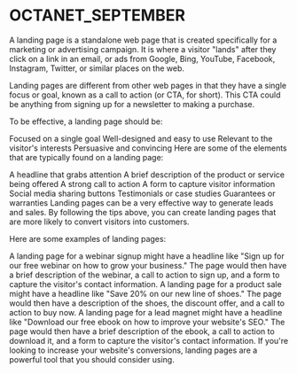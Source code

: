 # OCTANET_SEPTEMBER
A landing page is a standalone web page that is created specifically for a marketing or advertising campaign. It is where a visitor "lands" after they click on a link in an email, or ads from Google, Bing, YouTube, Facebook, Instagram, Twitter, or similar places on the web.

Landing pages are different from other web pages in that they have a single focus or goal, known as a call to action (or CTA, for short). This CTA could be anything from signing up for a newsletter to making a purchase.

To be effective, a landing page should be:

Focused on a single goal
Well-designed and easy to use
Relevant to the visitor's interests
Persuasive and convincing
Here are some of the elements that are typically found on a landing page:

A headline that grabs attention
A brief description of the product or service being offered
A strong call to action
A form to capture visitor information
Social media sharing buttons
Testimonials or case studies
Guarantees or warranties
Landing pages can be a very effective way to generate leads and sales. By following the tips above, you can create landing pages that are more likely to convert visitors into customers.

Here are some examples of landing pages:

A landing page for a webinar signup might have a headline like "Sign up for our free webinar on how to grow your business." The page would then have a brief description of the webinar, a call to action to sign up, and a form to capture the visitor's contact information.
A landing page for a product sale might have a headline like "Save 20% on our new line of shoes." The page would then have a description of the shoes, the discount offer, and a call to action to buy now.
A landing page for a lead magnet might have a headline like "Download our free ebook on how to improve your website's SEO." The page would then have a brief description of the ebook, a call to action to download it, and a form to capture the visitor's contact information.
If you're looking to increase your website's conversions, landing pages are a powerful tool that you should consider using.
